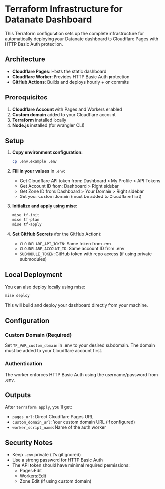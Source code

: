 # Terraform Infrastructure for Datanate Dashboard

This Terraform configuration sets up the complete infrastructure for automatically deploying your Datanate dashboard to Cloudflare Pages with HTTP Basic Auth protection.

## Architecture

- **Cloudflare Pages**: Hosts the static dashboard
- **Cloudflare Worker**: Provides HTTP Basic Auth protection
- **GitHub Actions**: Builds and deploys hourly + on commits

## Prerequisites

1. **Cloudflare Account** with Pages and Workers enabled
2. **Custom domain** added to your Cloudflare account
3. **Terraform** installed locally
4. **Node.js** installed (for wrangler CLI)

## Setup

1. **Copy environment configuration:**
   ```bash
   cp .env.example .env
   ```

2. **Fill in your values** in `.env`:
   - Get Cloudflare API token from: Dashboard > My Profile > API Tokens
   - Get Account ID from: Dashboard > Right sidebar
   - Get Zone ID from: Dashboard > Your Domain > Right sidebar
   - Set your custom domain (must be added to Cloudflare first)

3. **Initialize and apply using mise:**
   ```bash
   mise tf-init
   mise tf-plan
   mise tf-apply
   ```

4. **Set GitHub Secrets** (for the GitHub Action):
   - `CLOUDFLARE_API_TOKEN`: Same token from .env
   - `CLOUDFLARE_ACCOUNT_ID`: Same account ID from .env  
   - `SUBMODULE_TOKEN`: GitHub token with repo access (if using private submodules)

## Local Deployment

You can also deploy locally using mise:

```bash
mise deploy
```

This will build and deploy your dashboard directly from your machine.

## Configuration

### Custom Domain (Required)
Set `TF_VAR_custom_domain` in .env to your desired subdomain. The domain must be added to your Cloudflare account first.

### Authentication
The worker enforces HTTP Basic Auth using the username/password from .env.

## Outputs

After `terraform apply`, you'll get:
- `pages_url`: Direct Cloudflare Pages URL
- `custom_domain_url`: Your custom domain URL (if configured)
- `worker_script_name`: Name of the auth worker

## Security Notes

- Keep `.env` private (it's gitignored)
- Use a strong password for HTTP Basic Auth
- The API token should have minimal required permissions:
  - Pages:Edit
  - Workers:Edit  
  - Zone:Edit (if using custom domain)